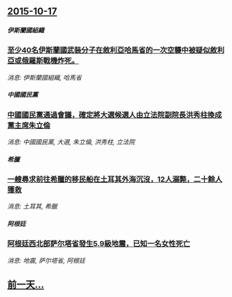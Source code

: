 ## [2015-10-17](/news/2015/10/17/index.md)

##### 伊斯蘭國組織
### [至少40名伊斯蘭國武裝分子在敘利亞哈馬省的一次空襲中被疑似敘利亞或俄羅斯戰機炸死。 ](/news/2015/10/17/至少40名伊斯蘭國武裝分子在敘利亞哈馬省的一次空襲中被疑似敘利亞或俄羅斯戰機炸死.md)
_消息: 伊斯蘭國組織, 哈馬省_

##### 中國國民黨
### [中國國民黨通過會議，確定將大選候選人由立法院副院長洪秀柱換成黨主席朱立倫](/news/2015/10/17/中國國民黨通過會議-確定將大選候選人由立法院副院長洪秀柱換成黨主席朱立倫.md)
_消息: 中國國民黨, 大選, 朱立倫, 洪秀柱, 立法院_

##### 希臘
### [一艘尋求前往希臘的移民船在土耳其外海沉沒，12人溺斃，二十餘人獲救](/news/2015/10/17/一艘尋求前往希臘的移民船在土耳其外海沉沒-12人溺斃-二十餘人獲救.md)
_消息: 土耳其, 希臘_

##### 阿根廷
### [阿根廷西北部萨尔塔省發生5.9級地震，已知一名女性死亡](/news/2015/10/17/阿根廷西北部萨尔塔省發生59級地震-已知一名女性死亡.md)
_消息: 地震, 萨尔塔省, 阿根廷_

## [前一天...](/news/2015/10/16/index.md)

